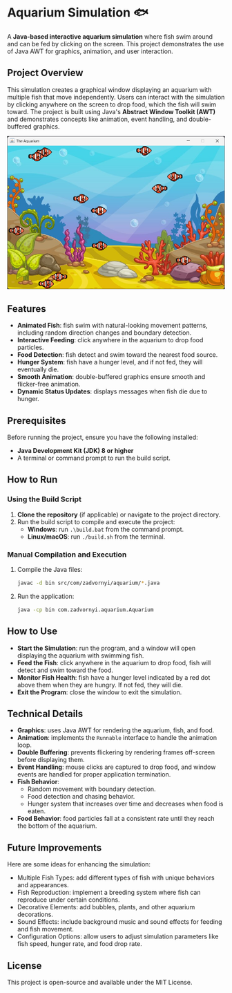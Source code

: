# Aquarium Simulation 🐟

A **Java-based interactive aquarium simulation** where fish swim around and can be fed by clicking on the screen. This project demonstrates the use of Java AWT for graphics, animation, and user interaction.

## Project Overview

This simulation creates a graphical window displaying an aquarium with multiple fish that move independently. Users can interact with the simulation by clicking anywhere on the screen to drop food, which the fish will swim toward. The project is built using Java's **Abstract Window Toolkit (AWT)** and demonstrates concepts like animation, event handling, and double-buffered graphics.

<p align="center">
  <img width="600" src="./resources/images/preview.png" />
</p>

## Features

- **Animated Fish**: fish swim with natural-looking movement patterns, including random direction changes and boundary detection.
- **Interactive Feeding**: click anywhere in the aquarium to drop food particles.
- **Food Detection**: fish detect and swim toward the nearest food source.
- **Hunger System**: fish have a hunger level, and if not fed, they will eventually die.
- **Smooth Animation**: double-buffered graphics ensure smooth and flicker-free animation.
- **Dynamic Status Updates**: displays messages when fish die due to hunger.

## Prerequisites

Before running the project, ensure you have the following installed:

- **Java Development Kit (JDK) 8 or higher**
- A terminal or command prompt to run the build script.

## How to Run

### Using the Build Script

1. **Clone the repository** (if applicable) or navigate to the project directory.
2. Run the build script to compile and execute the project:
   - **Windows**: run `.\build.bat` from the command prompt.
   - **Linux/macOS**: run `./build.sh` from the terminal.

### Manual Compilation and Execution

1. Compile the Java files:
   ```bash
   javac -d bin src/com/zadvornyi/aquarium/*.java
   ```
2. Run the application:
   ```bash
   java -cp bin com.zadvornyi.aquarium.Aquarium
   ```

## How to Use

- **Start the Simulation**: run the program, and a window will open displaying the aquarium with swimming fish.
- **Feed the Fish**: click anywhere in the aquarium to drop food, fish will detect and swim toward the food.
- **Monitor Fish Health**: fish have a hunger level indicated by a red dot above them when they are hungry. If not fed, they will die.
- **Exit the Program**: close the window to exit the simulation.

## Technical Details

- **Graphics**: uses Java AWT for rendering the aquarium, fish, and food.
- **Animation**: implements the `Runnable` interface to handle the animation loop.
- **Double Buffering**: prevents flickering by rendering frames off-screen before displaying them.
- **Event Handling**: mouse clicks are captured to drop food, and window events are handled for proper application termination.
- **Fish Behavior**:
  - Random movement with boundary detection.
  - Food detection and chasing behavior.
  - Hunger system that increases over time and decreases when food is eaten.
- **Food Behavior**: food particles fall at a consistent rate until they reach the bottom of the aquarium.

## Future Improvements

Here are some ideas for enhancing the simulation:

- Multiple Fish Types: add different types of fish with unique behaviors and appearances.
- Fish Reproduction: implement a breeding system where fish can reproduce under certain conditions.
- Decorative Elements: add bubbles, plants, and other aquarium decorations.
- Sound Effects: include background music and sound effects for feeding and fish movement.
- Configuration Options: allow users to adjust simulation parameters like fish speed, hunger rate, and food drop rate.

## License

This project is open-source and available under the MIT License.
